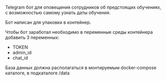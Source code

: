Telegram бот для оповещения сотрудников об предстоящих обучениях, с возможностью самому узнать даты обучения.

Бот написан для упаковки в контейнер.

Чтобы бот заработал необходимо в переменные среды контейнера добавить 3 переменных: 
 - TOKEN
 - admin_id
 - chat_id

База данных должна располагаться в монтируемым docker-compose каталоге, в подкаталоге /data